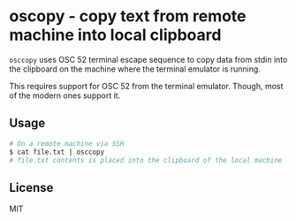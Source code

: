 # oscopy - copy text from remote machine into local clipboard

`osccopy` uses OSC 52 terminal escape sequence to copy data from stdin into the clipboard on the machine where the
terminal emulator is running.

This requires support for OSC 52 from the terminal emulator. Though, most of the modern ones support it.

## Usage

```bash
# On a remote machine via SSH
$ cat file.txt | osccopy
# file.txt contents is placed into the clipboard of the local machine
```

## License

MIT

